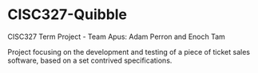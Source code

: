 # CISC327-Quibble

CISC327 Term Project - Team Apus: Adam Perron and Enoch Tam

Project focusing on the development and testing of a piece of ticket sales software, based on a set contrived specifications. 


